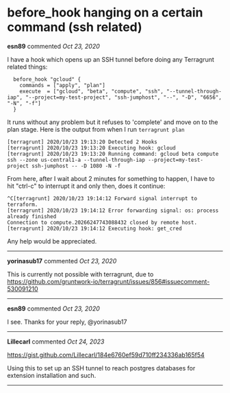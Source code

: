 # before_hook hanging on a certain command (ssh related)

**esn89** commented *Oct 23, 2020*

I have a hook which opens up an SSH tunnel before doing any Terragrunt related things:
```
  before_hook "gcloud" {
    commands = ["apply", "plan"]
    execute  = ["gcloud", "beta", "compute", "ssh", "--tunnel-through-iap", "--project=my-test-project", "ssh-jumphost", "--", "-D", "6656", "-N", "-f"]
  }
```

It runs without any problem but it refuses to 'complete' and move on to the plan stage.  Here is the output from when I run `terragrunt plan`

```
[terragrunt] 2020/10/23 19:13:20 Detected 2 Hooks
[terragrunt] 2020/10/23 19:13:20 Executing hook: gcloud
[terragrunt] 2020/10/23 19:13:20 Running command: gcloud beta compute ssh --zone us-central1-a --tunnel-through-iap --project=my-test-project ssh-jumphost -- -D 1080 -N -f
```

From here, after I wait about 2 minutes for something to happen, I have to hit "ctrl-c" to interrupt it and only then, does it continue:

```
^C[terragrunt] 2020/10/23 19:14:12 Forward signal interrupt to terraform.
[terragrunt] 2020/10/23 19:14:12 Error forwarding signal: os: process already finished
Connection to compute.20266247743088432 closed by remote host.
[terragrunt] 2020/10/23 19:14:12 Executing hook: get_cred
```

Any help would be appreciated.
<br />
***


**yorinasub17** commented *Oct 23, 2020*

This is currently not possible with terragrunt, due to https://github.com/gruntwork-io/terragrunt/issues/856#issuecomment-530091210
***

**esn89** commented *Oct 23, 2020*

I see.  Thanks for your reply, @yorinasub17 
***

**Lillecarl** commented *Oct 24, 2023*

https://gist.github.com/Lillecarl/184e6760ef59d710ff234336ab165f54

Using this to set up an SSH tunnel to reach postgres databases for extension installation and such.
***

